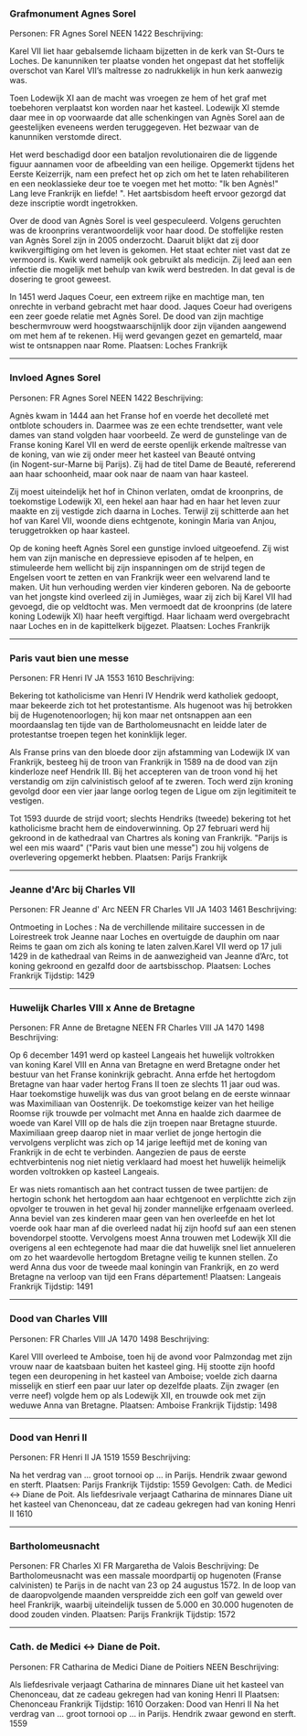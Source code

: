 ### Grafmonument Agnes Sorel
Personen: FR Agnes Sorel NEEN 1422
Beschrijving: 

Karel VII liet haar gebalsemde lichaam bijzetten in de kerk van St-Ours te Loches. De kanunniken ter plaatse vonden het ongepast dat het stoffelijk overschot van Karel VII’s maîtresse zo nadrukkelijk in hun kerk aanwezig was. 

Toen Lodewijk XI aan de macht was vroegen ze hem of het graf met toebehoren verplaatst kon worden naar het kasteel. Lodewijk XI stemde daar mee in op voorwaarde dat alle schenkingen van Agnès Sorel aan de geestelijken eveneens werden teruggegeven. Het bezwaar van de kanunniken verstomde direct.

Het werd beschadigd door een bataljon revolutionairen die de liggende figuur aannamen voor de afbeelding van een heilige. Opgemerkt tijdens het Eerste Keizerrijk, nam een ​​prefect het op zich om het te laten rehabiliteren en een neoklassieke deur toe te voegen met het motto: "Ik ben Agnès!" Lang leve Frankrijk en liefde! ". Het aartsbisdom heeft ervoor gezorgd dat deze inscriptie wordt ingetrokken.

Over de dood van Agnès Sorel is veel gespeculeerd. Volgens geruchten was de kroonprins verantwoordelijk voor haar dood. 
De stoffelijke resten van Agnès Sorel zijn in 2005 onderzocht. Daaruit blijkt dat zij door kwikvergiftiging om het leven is gekomen. Het staat echter niet vast dat ze vermoord is. Kwik werd namelijk ook gebruikt als medicijn. Zij leed aan een infectie die mogelijk met behulp van kwik werd bestreden. In dat geval is de dosering te groot geweest.

In 1451 werd Jaques Coeur, een extreem rijke en machtige man, ten onrechte in verband gebracht met haar dood. Jaques Coeur had overigens een zeer goede relatie met Agnès Sorel. De dood van zijn machtige beschermvrouw werd hoogstwaarschijnlijk door zijn vijanden aangewend om met hem af te rekenen. Hij werd gevangen gezet en gemarteld, maar wist te ontsnappen naar Rome.
Plaatsen: Loches Frankrijk

---

### Invloed Agnes Sorel
Personen: FR Agnes Sorel NEEN 1422
Beschrijving: 

Agnès kwam in 1444 aan het Franse hof en voerde het decolleté met ontblote schouders in. Daarmee was ze een echte trendsetter, want vele dames van stand volgden haar voorbeeld. 
Ze werd de gunstelinge van de Franse koning Karel VII en werd de eerste openlijk erkende maîtresse van de koning, van wie zij onder meer het kasteel van Beauté ontving (in Nogent-sur-Marne bij Parijs). Zij had de titel Dame de Beauté, refererend aan haar schoonheid, maar ook naar de naam van haar kasteel. 

Zij moest uiteindelijk het hof in Chinon verlaten, omdat de kroonprins, de toekomstige Lodewijk XI, een hekel aan haar had en haar het leven zuur maakte en zij vestigde zich daarna in Loches. Terwijl zij schitterde aan het hof van Karel VII, woonde diens echtgenote, koningin Maria van Anjou, teruggetrokken op haar kasteel.

Op de koning heeft Agnès Sorel een gunstige invloed uitgeoefend. Zij wist hem van zijn manische en depressieve episoden af te helpen, en stimuleerde hem wellicht bij zijn inspanningen om de strijd tegen de Engelsen voort te zetten en van Frankrijk weer een welvarend land te maken. 
Uit hun verhouding werden vier kinderen geboren. Na de geboorte van het jongste kind overleed zij in Jumièges, waar zij zich bij Karel VII had gevoegd, die op veldtocht was. 
Men vermoedt dat de kroonprins (de latere koning Lodewijk XI) haar heeft vergiftigd. Haar lichaam werd overgebracht naar Loches en in de kapittelkerk bijgezet.
Plaatsen: Loches Frankrijk

---

### **Paris vaut bien une messe**
Personen: FR Henri IV JA 1553 1610
Beschrijving: 

Bekering tot katholicisme van Henri IV
Hendrik werd katholiek gedoopt, maar bekeerde zich tot het protestantisme. Als hugenoot was hij betrokken bij de Hugenotenoorlogen; hij kon maar net ontsnappen aan een moordaanslag ten tijde van de Bartholomeusnacht en leidde later de protestantse troepen tegen het koninklijk leger.

Als Franse prins van den bloede door zijn afstamming van Lodewijk IX van Frankrijk, besteeg hij de troon van Frankrijk in 1589 na de dood van zijn kinderloze neef Hendrik III. Bij het accepteren van de troon vond hij het verstandig om zijn calvinistisch geloof af te zweren. Toch werd zijn kroning gevolgd door een vier jaar lange oorlog tegen de Ligue om zijn legitimiteit te vestigen.

Tot 1593 duurde de strijd voort; slechts Hendriks (tweede) bekering tot het katholicisme bracht hem de eindoverwinning. Op 27 februari werd hij gekroond in de kathedraal van Chartres als koning van Frankrijk. "Parijs is wel een mis waard" ("Paris vaut bien une messe") zou hij volgens de overlevering opgemerkt hebben.
Plaatsen: Parijs Frankrijk

---

### **Jeanne d'Arc bij Charles VII**
Personen: FR Jeanne d' Arc NEEN
FR Charles VII JA 1403 1461
Beschrijving: 

Ontmoeting in Loches :
Na de verchillende militaire successen in de Loirestreek trok Jeanne naar Loches en overtuigde de dauphin om naar Reims te gaan om zich als koning te laten zalven.Karel VII werd op 17 juli 1429 in de kathedraal van Reims in de aanwezigheid van Jeanne d’Arc, tot koning gekroond en gezalfd door de  aartsbisschop.
Plaatsen: Loches Frankrijk
Tijdstip: 1429

---

### **Huwelijk Charles VIII x Anne de Bretagne**
Personen: FR Anne de Bretagne NEEN
FR Charles VIII JA 1470 1498
Beschrijving: 

Op 6 december 1491 werd op kasteel Langeais het huwelijk voltrokken van koning Karel VIII en Anna van Bretagne en werd Bretagne onder het bestuur van het Franse koninkrijk gebracht. Anna erfde het hertogdom Bretagne van haar vader hertog Frans II toen ze slechts 11 jaar oud was. Haar toekomstige huwelijk was dus van groot belang en de eerste winnaar was Maximiliaan van Oostenrijk. De toekomstige keizer van het heilige Roomse rijk trouwde per volmacht met Anna en haalde zich daarmee de woede van Karel VIII op de hals die zijn troepen naar Bretagne stuurde. Maximiliaan greep daarop niet in maar verliet de jonge hertogin die vervolgens verplicht was zich op 14 jarige leeftijd met de koning van Frankrijk in de echt te verbinden. Aangezien de paus de eerste echtverbintenis nog niet nietig verklaard had moest het huwelijk heimelijk worden voltrokken op kasteel Langeais.

Er was niets romantisch aan het contract tussen de twee partijen: de hertogin schonk het hertogdom aan haar echtgenoot en verplichtte zich zijn opvolger te trouwen in het geval hij zonder mannelijke erfgenaam overleed. Anna beviel van zes kinderen maar geen van hen overleefde en het lot voerde ook haar man af die overleed nadat hij zijn hoofd suf aan een stenen bovendorpel stootte. Vervolgens moest Anna trouwen met Lodewijk XII die overigens al een echtegenote had maar die dat huwelijk snel liet annueleren om zo het waardevolle hertogdom Bretagne veilig te kunnen stellen. Zo werd Anna dus voor de tweede maal koningin van Frankrijk, en zo werd Bretagne na verloop van tijd een Frans département!
Plaatsen: Langeais Frankrijk
Tijdstip: 1491

---

### **Dood van Charles VIII**
Personen: FR Charles VIII JA 1470 1498
Beschrijving: 

Karel VIII overleed te Amboise, toen hij de avond voor Palmzondag met zijn vrouw naar de kaatsbaan buiten het kasteel ging. Hij stootte zijn hoofd tegen een deuropening in het kasteel van Amboise; voelde zich daarna misselijk en stierf een paar uur later op dezelfde plaats.
 Zijn zwager (en verre neef) volgde hem op als Lodewijk XII, en trouwde ook met zijn weduwe Anna van Bretagne.
Plaatsen: Amboise Frankrijk
Tijdstip: 1498

---

### **Dood van Henri II**
Personen: FR Henri II JA 1519 1559
Beschrijving: 

Na het verdrag van … groot tornooi op … in Parijs. Hendrik zwaar gewond en sterft.
Plaatsen: Parijs Frankrijk
Tijdstip: 1559
Gevolgen: Cath. de Medici <-> Diane de Poit. Als liefdesrivale verjaagt Catharina de minnares Diane uit het kasteel van Chenonceau, dat ze cadeau gekregen had van koning Henri II 1610

---

### **Bartholomeusnacht**
Personen:
FR Charles XI
FR Margaretha de Valois
Beschrijving: De Bartholomeusnacht was een massale moordpartij op hugenoten (Franse calvinisten) te Parijs  in de nacht van 23 op 24 augustus 1572. 
In de loop van de daaropvolgende maanden verspreidde zich een golf van geweld over heel Frankrijk, waarbij uiteindelijk tussen de 5.000 en 30.000 hugenoten de dood zouden vinden.
Plaatsen: Parijs Frankrijk
Tijdstip: 1572

---

### **Cath. de Medici <-> Diane de Poit.**
Personen:
FR Catharina de Medici
Diane de Poitiers NEEN
Beschrijving: 

Als liefdesrivale verjaagt Catharina de minnares Diane uit het kasteel van Chenonceau, dat ze cadeau gekregen had van koning Henri II
Plaatsen:
Chenonceau Frankrijk
Tijdstip: 1610
Oorzaken:
Dood van Henri II Na het verdrag van … groot tornooi op … in Parijs. Hendrik zwaar gewond en sterft. 1559